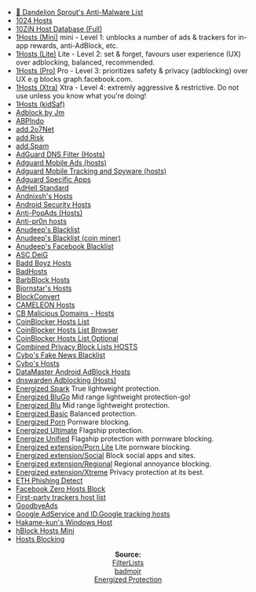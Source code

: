 - [💊 Dandelion Sprout's Anti-Malware List](https://raw.githubusercontent.com/DandelionSprout/adfilt/master/Alternate%20versions%20Anti-Malware%20List/AntiMalwareHosts.txt)
- [1024 Hosts](https://raw.githubusercontent.com/Goooler/1024_hosts/master/hosts)
- [10ZiN Host Database (Full)](https://tgc.cloud/downloads/hosts.txt)
- [1Hosts (Mini)](https://o0.pages.dev/mini/hosts.txt) mini - Level 1: unblocks a number of ads & trackers for in-app rewards, anti-AdBlock, etc.
- [1Hosts (Lite)](https://o0.pages.dev/Lite/hosts.txt) Lite - Level 2: set & forget, favours user experience (UX) over adblocking, balanced, recommended.
- [1Hosts (Pro)](https://o0.pages.dev/Pro/hosts.txt) Pro - Level 3: prioritizes safety & privacy (adblocking) over UX e.g blocks graph.facebook.com.
- [1Hosts (Xtra)](https://o0.pages.dev/Xtra/hosts.txt) Xtra - Level 4: extremly aggressive & restrictive. Do not use unless you know what you're doing!
- [1Hosts (kidSaf)](https://badmojr.gitlab.io/addons_1hosts/kidSaf/hosts.txt)
- [Adblock by Jm](https://raw.githubusercontent.com/jmhenrique/adblock/master/etc/adblock_hosts)
- [ABPIndo](https://raw.githubusercontent.com/ABPindo/indonesianadblockrules/master/subscriptions/hosts.txt)
- [add.2o7Net](https://raw.githubusercontent.com/FadeMind/hosts.extras/master/add.2o7Net/hosts)
- [add.Risk](https://raw.githubusercontent.com/FadeMind/hosts.extras/master/add.Risk/hosts)
- [add.Spam](https://raw.githubusercontent.com/FadeMind/hosts.extras/master/add.Spam/hosts)
- [AdGuard DNS Filter (Hosts)](https://raw.githubusercontent.com/r-a-y/mobile-hosts/master/AdguardDNS.txt)
- [Adguard Mobile Ads (hosts)](https://raw.githubusercontent.com/r-a-y/mobile-hosts/master/AdguardMobileAds.txt)
- [Adguard Mobile Tracking and Spyware (hosts)](https://raw.githubusercontent.com/r-a-y/mobile-hosts/master/AdguardMobileSpyware.txt)
- [Adguard Specific Apps](https://raw.githubusercontent.com/r-a-y/mobile-hosts/master/AdguardApps.txt)
- [AdHell Standard](https://getadhell.com/standard-package.txt)
- [Andnixsh's Hosts](https://repo.andnixsh.com/adblocker/hosts)
- [Android Security Hosts](https://raw.githubusercontent.com/furkun/AndroidSecurityHosts/main/hosts)
- [Anti-PopAds (Hosts)](https://raw.githubusercontent.com/yhonay/antipopads/master/hosts)
- [Anti-pr0n hosts](https://raw.githubusercontent.com/CyanideBrother/anti-pr0n/master/hosts)
- [Anudeep's Blacklist](https://raw.githubusercontent.com/anudeepND/blacklist/master/adservers.txt)
- [Anudeep's Blacklist (coin miner)](https://raw.githubusercontent.com/anudeepND/blacklist/master/CoinMiner.txt)
- [Anudeep's Facebook Blacklist](https://raw.githubusercontent.com/anudeepND/blacklist/master/facebook.txt)
- [ASC DeiG](https://asc.hk/adplus.txt)
- [Badd Boyz Hosts](https://raw.githubusercontent.com/mitchellkrogza/Badd-Boyz-Hosts/master/hosts)
- [BadHosts](https://www.hostsfile.org/Downloads/hosts.txt)
- [BarbBlock Hosts](https://paulgb.github.io/BarbBlock/blacklists/hosts-file.txt)
- [Bjornstar's Hosts](https://raw.githubusercontent.com/bjornstar/hosts/master/hosts)
- [BlockConvert](https://mkb2091.github.io/blockconvert/output/hosts.txt)
- [CAMELEON Hosts](https://sysctl.org/cameleon/hosts)
- [CB Malicious Domains - Hosts](https://raw.githubusercontent.com/cb-software/CB-Malicious-Domains/master/block_lists/hosts)
- [CoinBlocker Hosts List](https://gitlab.com/ZeroDot1/CoinBlockerLists/raw/master/hosts)
- [CoinBlocker Hosts List Browser](https://gitlab.com/ZeroDot1/CoinBlockerLists/raw/master/hosts_browser)
- [CoinBlocker Hosts List Optional](https://gitlab.com/ZeroDot1/CoinBlockerLists/raw/master/hosts_optional)
- [Combined Privacy Block Lists HOSTS](https://raw.githubusercontent.com/bongochong/CombinedPrivacyBlockLists/master/newhosts-final.hosts)
- [Cybo's Fake News Blacklist](https://raw.githubusercontent.com/Cybo1927/Hosts/master/Fake%20News)
- [Cybo's Hosts](https://raw.githubusercontent.com/Cybo1927/Hosts/master/Hosts)
- [DataMaster Android AdBlock Hosts](https://raw.githubusercontent.com/DataMaster-2501/DataMaster-Android-AdBlock-Hosts/master/hosts)
- [dnswarden Adblocking (Hosts)](https://raw.githubusercontent.com/dnswarden/blocklist/master/blacklist-formats/hosts)
- [Energized Spark](https://energized.pro/spark/formats/hosts) True lightweight protection.
- [Energized BluGo](https://energized.pro/bluGo/formats/hosts) Mid range lightweight protection-go!
- [Energized Blu](https://energized.pro/blu/formats/hosts) Mid range lightweight protection.
- [Energized Basic](https://energized.pro/basic/formats/hosts) Balanced protection.
- [Energized Porn](https://energized.pro/porn/formats/hosts) Pornware blocking.
- [Energized Ultimate](https://energized.pro/ultimate/formats/hosts) Flagship protection.
- [Energize Unified](https://energized.pro/unified/formats/hosts) Flagship protection with pornware blocking.
- [Energized extension/Porn Lite](https://energized.pro/extensions/porn-lite/formats/hosts) Lite pornware blocking.
- [Energized extension/Social](https://energized.pro/extensions/social/formats/hosts) Block social apps and sites.
- [Energized extension/Regional](https://energized.pro/extensions/regional/formats/hosts) Regional annoyance blocking.
- [Energized extension/Xtreme](https://energized.pro/extensions/xtreme/formats/hosts) Privacy protection at its best.
- [ETH Phishing Detect](https://raw.githubusercontent.com/MetaMask/eth-phishing-detect/master/src/hosts.txt)
- [Facebook Zero Hosts Block](https://raw.githubusercontent.com/kowith337/PersonalFilterListCollection/master/hosts/hosts_facebook0.txt)
- [First-party trackers host list](https://hostfiles.frogeye.fr/firstparty-trackers-hosts.txt)
- [GoodbyeAds](https://raw.githubusercontent.com/jerryn70/GoodbyeAds/master/Hosts/GoodbyeAds.txt)
- [Google AdService and ID.Google tracking hosts](https://raw.githubusercontent.com/kowith337/PersonalFilterListCollection/master/hosts/hosts_google_adservice_id.txt)
- [Hakame-kun's Windows Host](https://raw.githubusercontent.com/Hakame-kun/uBlock-Filters-Indonesia/master/Windows%20Host/hosts)
- [hBlock Hosts Mini](https://nixnet.services/hosts.txt)
- [Hosts Blocking](https://raw.githubusercontent.com/michaeltrimm/hosts-blocking/master/_hosts.txt)

<p align="center"><strong>Source:</strong> <br>
<a href="https://filterlists.com/">FilterLists</a> <br>
<a href="https://github.com/badmojr/1Hosts">badmojr</a> <br>
<a href="https://energized.pro/">Energized Protection</a> <br>
